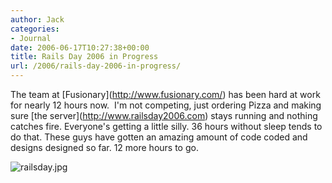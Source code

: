 ```yaml
---
author: Jack
categories:
- Journal
date: 2006-06-17T10:27:38+00:00
title: Rails Day 2006 in Progress
url: /2006/rails-day-2006-in-progress/
---
```


The team at \[Fusionary\](<http://www.fusionary.com/>) has been hard at work for nearly 12 hours now.&nbsp; I'm not competing, just ordering Pizza and making sure \[the server\](<http://www.railsday2006.com>) stays running and nothing catches fire. Everyone's getting a little silly. 36 hours without sleep tends to do that. These guys have gotten an amazing amount of code coded and designs designed so far. 12 more hours to go. 

<img id="image1270" src="http://baty.net/files/railsday.jpg" alt="railsday.jpg" />